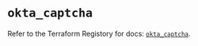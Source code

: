 # `okta_captcha`

Refer to the Terraform Registory for docs: [`okta_captcha`](https://registry.terraform.io/providers/okta/okta/4.0.2/docs/resources/captcha).
